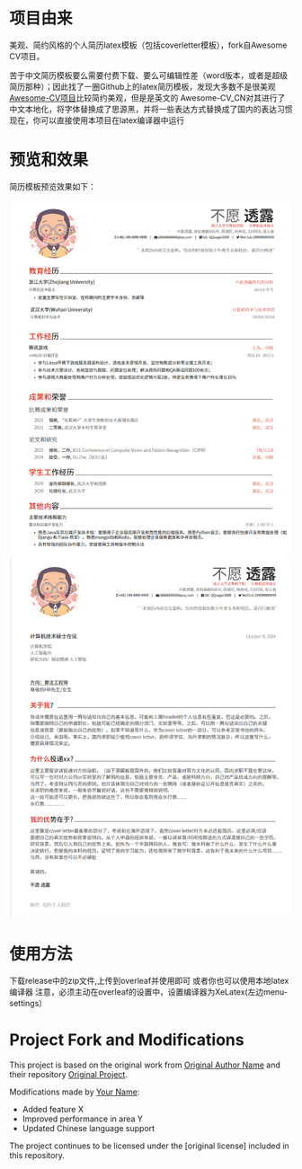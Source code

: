 # 项目由来
美观、简约风格的个人简历latex模板（包括coverletter模板），fork自Awesome CV项目。


苦于中文简历模板要么需要付费下载、要么可编辑性差（word版本，或者是超级简历那种）；因此找了一圈Github上的latex简历模板，发现大多数不是很美观
[Awesome-CV项目](https://github.com "GitHub - Where the world builds software together")比较简约美观，但是是英文的
Awesome-CV_CN对其进行了中文本地化，将字体替换成了思源黑，并将一些表达方式替换成了国内的表达习惯
现在，你可以直接使用本项目在latex编译器中运行
# 预览和效果
简历模板预览效果如下：
<div align="center">
    <img src="./example/resume_example.png" alt="image1" width="500" />
    <img src="./example/cover_letter_example.png" alt="image2" width="500" />
</div>

# 使用方法
下载release中的zip文件,上传到overleaf并使用即可
或者你也可以使用本地latex编译器
注意，必须主动在overleaf的设置中，设置编译器为XeLatex(左边menu-settings）

# Project Fork and Modifications

This project is based on the original work from [Original Author Name](https://github.com/originalauthor) and their repository [Original Project](https://github.com/originalproject).

Modifications made by [Your Name](https://github.com/qqsugar2020):
- Added feature X
- Improved performance in area Y
- Updated Chinese language support

The project continues to be licensed under the [original license] included in this repository.
